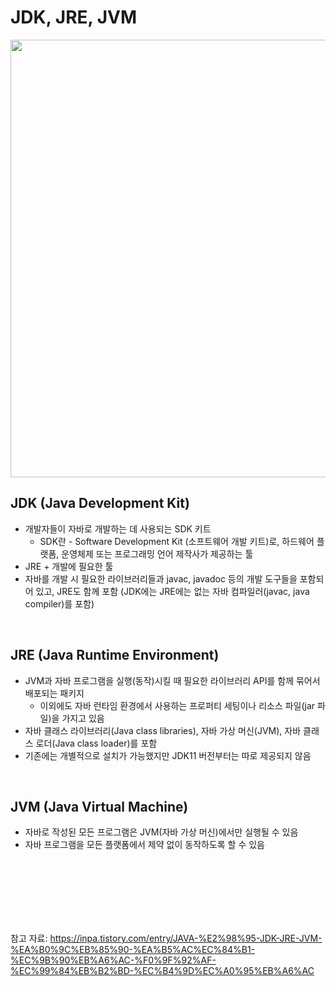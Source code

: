 # JDK, JRE, JVM

<img src="https://github.com/98000001/CS-Study/assets/80199502/7dc8b03f-5cd0-4a47-a94f-32c93ae44d40"  width="700">

## ****JDK (Java Development Kit)****

- 개발자들이 자바로 개발하는 데 사용되는 SDK 키트
    - SDK란 - Software Development Kit (소프트웨어 개발 키트)로, 하드웨어 플랫폼, 운영체제 또는 프로그래밍 언어 제작사가 제공하는 툴
- JRE + 개발에 필요한 툴
- 자바를 개발 시 필요한 라이브러리들과 javac, javadoc 등의 개발 도구들을 포함되어 있고, JRE도 함께 포함 (JDK에는 JRE에는 없는 자바 컴파일러(javac, java compiler)를 포함)

<br>

## JRE (Java Runtime Environment)

- JVM과 자바 프로그램을 실행(동작)시킬 때 필요한 라이브러리 API를 함께 묶어서 배포되는 패키지
    - 이외에도 자바 런타임 환경에서 사용하는 프로퍼티 세팅이나 리소스 파일(jar 파일)을 가지고 있음
- 자바 클래스 라이브러리(Java class libraries), 자바 가상 머신(JVM), 자바 클래스 로더(Java class loader)를 포함
- 기존에는 개별적으로 설치가 가능했지만 JDK11 버전부터는 따로 제공되지 않음

<br>

## JVM (Java Virtual Machine)

- 자바로 작성된 모든 프로그램은 JVM(자바 가상 머신)에서만 실행될 수 있음
- 자바 프로그램을 모든 플랫폼에서 제약 없이 동작하도록 할 수 있음

<br>
<br>
<br>
<br>
<br>
<br>


참고 자료: https://inpa.tistory.com/entry/JAVA-%E2%98%95-JDK-JRE-JVM-%EA%B0%9C%EB%85%90-%EA%B5%AC%EC%84%B1-%EC%9B%90%EB%A6%AC-%F0%9F%92%AF-%EC%99%84%EB%B2%BD-%EC%B4%9D%EC%A0%95%EB%A6%AC
